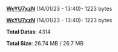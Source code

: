 [**WcYU7xzN**](/data/WcYU7xzN.txt) (14/01/23 - 13:40)- 1223 bytes

[**WcYU7xzN**](/data/WcYU7xzN.txt) (14/01/23 - 13:40)- 1223 bytes

**Total Datas**: 4314

**Total Size**: 26.74 MB / 26.7 MB